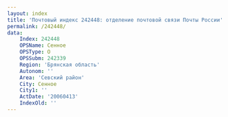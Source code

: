 ```yaml
---
layout: index
title: 'Почтовый индекс 242448: отделение почтовой связи Почты России'
permalink: /242448/
data:
    Index: 242448
    OPSName: Сенное
    OPSType: О
    OPSSubm: 242339
    Region: 'Брянская область'
    Autonom: ''
    Area: 'Севский район'
    City: Сенное
    City1: ''
    ActDate: '20060413'
    IndexOld: ''
---
```

